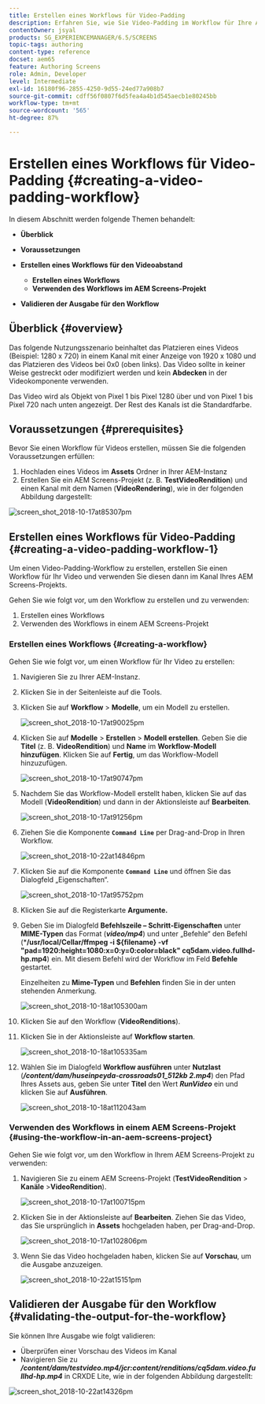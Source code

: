 ```yaml
---
title: Erstellen eines Workflows für Video-Padding
description: Erfahren Sie, wie Sie Video-Padding im Workflow für Ihre Assets erstellen.
contentOwner: jsyal
products: SG_EXPERIENCEMANAGER/6.5/SCREENS
topic-tags: authoring
content-type: reference
docset: aem65
feature: Authoring Screens
role: Admin, Developer
level: Intermediate
exl-id: 16180f96-2855-4250-9d55-24ed77a908b7
source-git-commit: cdff56f0807f6d5fea4a4b1d545aecb1e80245bb
workflow-type: tm+mt
source-wordcount: '565'
ht-degree: 87%

---
```


# Erstellen eines Workflows für Video-Padding {#creating-a-video-padding-workflow}

In diesem Abschnitt werden folgende Themen behandelt:

* **Überblick**
* **Voraussetzungen**
* **Erstellen eines Workflows für den Videoabstand**
   * **Erstellen eines Workflows**
   * **Verwenden des Workflows im AEM Screens-Projekt**

* **Validieren der Ausgabe für den Workflow**

## Überblick {#overview}

Das folgende Nutzungsszenario beinhaltet das Platzieren eines Videos (Beispiel: 1280 x 720) in einem Kanal mit einer Anzeige von 1920 x 1080 und das Platzieren des Videos bei 0x0 (oben links). Das Video sollte in keiner Weise gestreckt oder modifiziert werden und kein **Abdecken** in der Videokomponente verwenden.

Das Video wird als Objekt von Pixel 1 bis Pixel 1280 über und von Pixel 1 bis Pixel 720 nach unten angezeigt. Der Rest des Kanals ist die Standardfarbe.

## Voraussetzungen {#prerequisites}

Bevor Sie einen Workflow für Videos erstellen, müssen Sie die folgenden Voraussetzungen erfüllen:

1. Hochladen eines Videos im **Assets** Ordner in Ihrer AEM-Instanz
1. Erstellen Sie ein AEM Screens-Projekt (z. B. **TestVideoRendition**) und einen Kanal mit dem Namen (**VideoRendering**), wie in der folgenden Abbildung dargestellt:

![screen_shot_2018-10-17at85307pm](assets/screen_shot_2018-10-17at85307pm.png)

## Erstellen eines Workflows für Video-Padding {#creating-a-video-padding-workflow-1}

Um einen Video-Padding-Workflow zu erstellen, erstellen Sie einen Workflow für Ihr Video und verwenden Sie diesen dann im Kanal Ihres AEM Screens-Projekts.

Gehen Sie wie folgt vor, um den Workflow zu erstellen und zu verwenden:

1. Erstellen eines Workflows
1. Verwenden des Workflows in einem AEM Screens-Projekt

### Erstellen eines Workflows {#creating-a-workflow}

Gehen Sie wie folgt vor, um einen Workflow für Ihr Video zu erstellen:

1. Navigieren Sie zu Ihrer AEM-Instanz.
1. Klicken Sie in der Seitenleiste auf die Tools.
1. Klicken Sie auf **Workflow** > **Modelle**, um ein Modell zu erstellen.

   ![screen_shot_2018-10-17at90025pm](assets/screen_shot_2018-10-17at90025pm.png)

1. Klicken Sie auf **Modelle** > **Erstellen** > **Modell erstellen**. Geben Sie die **Titel** (z. B. **VideoRendition**) und **Name** im **Workflow-Modell hinzufügen**. Klicken Sie auf **Fertig**, um das Workflow-Modell hinzuzufügen.

   ![screen_shot_2018-10-17at90747pm](assets/screen_shot_2018-10-17at90747pm.png)

1. Nachdem Sie das Workflow-Modell erstellt haben, klicken Sie auf das Modell (**VideoRendition**) und dann in der Aktionsleiste auf **Bearbeiten**.

   ![screen_shot_2018-10-17at91256pm](assets/screen_shot_2018-10-17at91256pm.png)

1. Ziehen Sie die Komponente **`Command Line`** per Drag-and-Drop in Ihren Workflow.

   ![screen_shot_2018-10-22at14846pm](assets/screen_shot_2018-10-22at14846pm.png)

1. Klicken Sie auf die Komponente **`Command Line`** und öffnen Sie das Dialogfeld „Eigenschaften“.

   ![screen_shot_2018-10-17at95752pm](assets/screen_shot_2018-10-17at95752pm.png)

1. Klicken Sie auf die Registerkarte **Argumente.**
1. Geben Sie im Dialogfeld **Befehlszeile – Schritt-Eigenschaften** unter **MIME-Typen** das Format (***video/mp4***) und unter „Befehle“ den Befehl (***/usr/local/Cellar/ffmpeg -i ${filename} -vf &quot;pad=1920:height=1080:x=0:y=0:color=black&quot; cq5dam.video.fullhd-hp.mp4**) ein. Mit diesem Befehl wird der Workflow im Feld **Befehle** gestartet.

   Einzelheiten zu **Mime-Typen** und **Befehlen** finden Sie in der unten stehenden Anmerkung.

   ![screen_shot_2018-10-18at105300am](assets/screen_shot_2018-10-18at105300am.png)

1. Klicken Sie auf den Workflow (**VideoRenditions**).
1. Klicken Sie in der Aktionsleiste auf **Workflow starten**.

   ![screen_shot_2018-10-18at105335am](assets/screen_shot_2018-10-18at105335am.png)

1. Wählen Sie im Dialogfeld **Workflow ausführen** unter **Nutzlast** (***/content/dam/huseinpeyda-crossroads01_512kb 2.mp4***) den Pfad Ihres Assets aus, geben Sie unter **Titel** den Wert ***RunVideo*** ein und klicken Sie auf **Ausführen**.

   ![screen_shot_2018-10-18at112043am](assets/screen_shot_2018-10-18at112043am.png)

### Verwenden des Workflows in einem AEM Screens-Projekt {#using-the-workflow-in-an-aem-screens-project}

Gehen Sie wie folgt vor, um den Workflow in Ihrem AEM Screens-Projekt zu verwenden:

1. Navigieren Sie zu einem AEM Screens-Projekt (**TestVideoRendition** > **Kanäle** >**VideoRendition**).

   ![screen_shot_2018-10-17at100715pm](assets/screen_shot_2018-10-17at100715pm.png)

1. Klicken Sie in der Aktionsleiste auf **Bearbeiten**. Ziehen Sie das Video, das Sie ursprünglich in **Assets** hochgeladen haben, per Drag-and-Drop.

   ![screen_shot_2018-10-17at102806pm](assets/screen_shot_2018-10-17at102806pm.png)

1. Wenn Sie das Video hochgeladen haben, klicken Sie auf **Vorschau**, um die Ausgabe anzuzeigen.

   ![screen_shot_2018-10-22at15151pm](assets/screen_shot_2018-10-22at15151pm.png)

## Validieren der Ausgabe für den Workflow {#validating-the-output-for-the-workflow}

Sie können Ihre Ausgabe wie folgt validieren:

* Überprüfen einer Vorschau des Videos im Kanal
* Navigieren Sie zu ***/content/dam/testvideo.mp4/jcr:content/renditions/cq5dam.video.fullhd-hp.mp4*** in CRXDE Lite, wie in der folgenden Abbildung dargestellt:

![screen_shot_2018-10-22at14326pm](assets/screen_shot_2018-10-22at14326pm.png)
